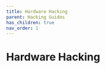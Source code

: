 ```yaml
---
title: Hardware Hacking
parent: Hacking Guides
has_children: true
nav_order: 1
---
```


# Hardware Hacking
